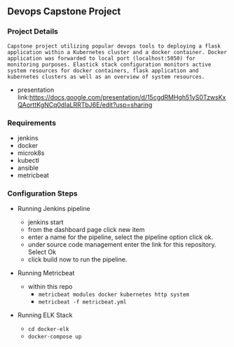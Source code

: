 ## Devops Capstone Project
### Project Details
    Capstone project utilizing popular devops tools to deploying a flask application within a Kubernetes cluster and a docker container. Docker application was forwarded to local port (localhost:5050) for monitoring purposes. Elastick stack configuration monitors active system resources for docker containers, flask application and kubernetes clusters as well as an overview of system resources.
   
   * presentation link:https://docs.google.com/presentation/d/15cgdRMHgh51yS0TzwsKxQAorttKgNCq0dIaLRRTbJ6E/edit?usp=sharing
### Requirements
* jenkins
* docker
* microk8s
* kubectl
* ansible
* metricbeat

### Configuration Steps
* Running Jenkins pipeline
  * jenkins start
  *  from the dashboard page click new item
  *  enter a name for the pipeline, select the pipeline option click ok.
  *   under source code management enter the link for this repository. Select Ok
  *   click build now to run the pipeline.
* Running Metricbeat
  *  within this repo  
     * `metricbeat modules docker kubernetes http system`   
     * `metricbeat -f metricbeat.yml`

* Running ELK Stack
  * `cd docker-elk`
  * `docker-compose up`
